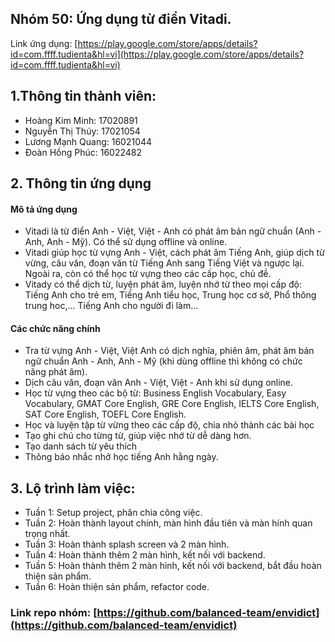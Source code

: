 ## Nhóm 50: Ứng dụng từ điển Vitadi. 
Link ứng dụng: [https://play.google.com/store/apps/details?id=com.ffff.tudienta&hl=vi](https://play.google.com/store/apps/details?id=com.ffff.tudienta&hl=vi)

## 1.Thông tin thành viên:
- Hoàng Kim Minh: 17020891
- Nguyễn Thị Thúy: 17021054
- Lương Mạnh Quang: 16021044
- Đoàn Hồng Phúc: 16022482
## 2. Thông tin ứng dụng
#### Mô tả ứng dụng
  - Vitadi là từ điển Anh - Việt, Việt - Anh có phát âm bản ngữ chuẩn (Anh - Anh, Anh - Mỹ). Có thể sử dụng offline và online.
  - Vitadi giúp học từ vựng Anh - Việt, cách phát âm Tiếng Anh, giúp dịch từ vừng, câu văn, đoạn văn từ Tiếng Anh sang Tiếng Việt và ngược lại. Ngoài ra, còn có thể học từ vựng theo các cấp học, chủ đề.
  - Vitady có thể dịch từ, luyện phát âm, luyện nhớ từ theo mọi cấp độ: Tiếng Anh cho trẻ em, Tiếng Anh tiểu học, Trung học cơ sở, Phổ thông trung hoc,... Tiếng Anh cho người đi làm...

#### Các chức năng chính
  - Tra từ vựng Anh - Việt, Việt Anh có dịch nghĩa, phiên âm, phát âm bản ngữ chuẩn Anh - Anh, Anh - Mỹ (khi dùng offline thì không có chức năng phát âm).
  - Dịch câu văn, đoạn văn Anh - Việt, Việt - Anh khi sử dụng online.
  - Học từ vựng theo các bộ từ: Business English Vocabulary, Easy Vocabulary, GMAT Core English, GRE Core English, IELTS Core English, SAT Core English, TOEFL Core English.
  - Học và luyện tập từ vừng theo các cấp độ, chia nhỏ thành các bài học
  - Tạo ghi chú cho từng từ, giúp việc nhớ từ dễ dàng hơn.
  - Tạo danh sách từ yêu thích
  - Thông báo nhắc nhở học tiếng Anh hằng ngày.
 
## 3. Lộ trình làm việc:
- Tuần 1: Setup project, phân chia công việc.
- Tuần 2: Hoàn thành layout chính, màn hình đầu tiên và màn hính quan trọng nhất.
- Tuần 3: Hoàn thành splash screen và 2 màn hình.
- Tuần 4: Hoàn thành thêm 2 màn hình, kết nối với backend.
- Tuần 5: Hoàn thành thêm 2 màn hình, kết nối với backend, bắt đầu hoàn thiện sản phẩm.
- Tuần 6: Hoàn thiện sản phẩm, refactor code.
### Link repo nhóm: [https://github.com/balanced-team/envidict](https://github.com/balanced-team/envidict)

